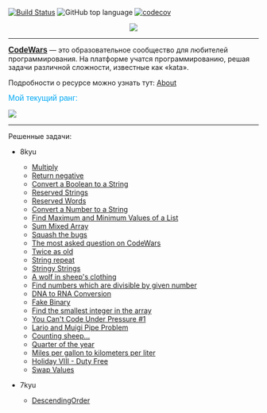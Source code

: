 [![Build Status](https://travis-ci.org/IuriyG/CodeWars.svg?branch=main)](https://travis-ci.org/IuriyG/CodeWars)
![GitHub top language](https://img.shields.io/github/languages/top/IuriyG/CodeWars?color=success)
[![codecov](https://codecov.io/gh/IuriyG/CodeWars/branch/main/graph/badge.svg?token=016JJSD5GD)](https://codecov.io/gh/IuriyG/CodeWars)
<p align="center">
  <img src="https://www.codewars.com/assets/logos/logo-square-red-big-c74ae0e7a89b33acd3beb1f08229630391934650e3bbd30ddc40e8be5bbfc71e.png"/>
</p>

---

<font size="3" color="#03A9F4" face="Arial"><b>[CodeWars](https://www.codewars.com "Платформа с разными заданиями — от алгоритмов до шаблонов проектирования.")</b></font> — это образовательное сообщество для любителей программирования. На платформе учатся программированию, решая задачи различной сложности, известные как «kata».

Подробности о ресурсе можно узнать тут: [About](https://www.codewars.com/about)

<font size="3" color="#03A9F4" face="Arial">Мой текущий ранг: </font>

![](https://www.codewars.com/users/BeOrig/badges/small)

---

Решенные задачи:

+ 8kyu
  + [Multiply](https://github.com/IuriyG/CodeWars/blob/main/src/main/java/com/codewars/kyu8/bugs/multiplay/Multiply.java)
  + [Return negative](https://github.com/IuriyG/CodeWars/blob/main/src/main/java/com/codewars/kyu8/fundamentals/returnnegative/Kata.java)
  + [Convert a Boolean to a String](https://github.com/IuriyG/CodeWars/blob/main/src/main/java/com/codewars/kyu8/fundamentals/booleantostring/BooleanToString.java)
  + [Reserved Strings](https://github.com/IuriyG/CodeWars/blob/main/src/main/java/com/codewars/kyu8/fundamentals/reversedstrings/Kata.java)
  + [Reserved Words](https://github.com/IuriyG/CodeWars/blob/main/src/main/java/com/codewars/kyu8/algorithms/ReverseWords.java)
  + [Convert a Number to a String](https://github.com/IuriyG/CodeWars/blob/main/src/main/java/com/codewars/kyu8/fundamentals/converatnumbertoastring/Kata.java)
  + [Find Maximum and Minimum Values of a List](https://github.com/IuriyG/CodeWars/blob/main/src/main/java/com/codewars/kyu8/fundamentals/findmaxandmin/Kata.java)
  + [Sum Mixed Array](https://github.com/IuriyG/CodeWars/blob/main/src/main/java/com/codewars/kyu8/fundamentals/summixedarray/MixedSum.java)
  + [Squash the bugs](https://github.com/IuriyG/CodeWars/blob/main/src/main/java/com/codewars/kyu8/bugs/squashthebugs/Kata.java)
  + [The most asked question on CodeWars](https://github.com/IuriyG/CodeWars/blob/main/src/main/java/com/codewars/kyu8/fundamentals/themostaskedquestiononcodewars/Codewars.java)
  + [Twice as old](https://github.com/IuriyG/CodeWars/blob/main/src/main/java/com/codewars/kyu8/fundamentals/twiceasold/TwiceAsOld.java)
  + [String repeat](https://github.com/IuriyG/CodeWars/blob/main/src/main/java/com/codewars/kyu8/fundamentals/stringrepeat/Solution.java)
  + [Stringy Strings](https://github.com/IuriyG/CodeWars/blob/main/src/main/java/com/codewars/kyu8/algorithms/stringystrings/Kata.java)
  + [A wolf in sheep's clothing](https://github.com/IuriyG/CodeWars/blob/main/src/main/java/com/codewars/kyu8/fundamentals/awolfinsheepsclothing/ZywOo.java)
  + [Find numbers which are divisible by given number](https://github.com/IuriyG/CodeWars/blob/main/src/main/java/com/codewars/kyu8/algorithms/stringystrings/Kata.java)
  + [DNA to RNA Conversion](https://github.com/IuriyG/CodeWars/blob/main/src/main/java/com/codewars/kyu8/fundamentals/dnatornaconversion/Bio.java)
  + [Fake Binary](https://github.com/IuriyG/CodeWars/blob/main/src/main/java/com/codewars/kyu8/fundamentals/fakebinary/FakeBinary.java)
  + [Find the smallest integer in the array](https://github.com/IuriyG/CodeWars/blob/main/src/main/java/com/codewars/kyu8/fundamentals/findthesmallestintegerinthearray/SmallestIntegerFinder.java)
  + [You Can't Code Under Pressure #1](https://github.com/IuriyG/CodeWars/blob/main/src/main/java/com/codewars/kyu8/fundamentals/youcantcodeunderpressure/Java.java)
  + [Lario and Muigi Pipe Problem](https://github.com/IuriyG/CodeWars/blob/main/src/main/java/com/codewars/kyu8/fundamentals/larioandmuigipipeproblem/Kata.java)
  + [Counting sheep...](https://github.com/IuriyG/CodeWars/blob/main/src/main/java/com/codewars/kyu8/fundamentals/countingsheep/Counter.java)
  + [Quarter of the year](https://github.com/IuriyG/CodeWars/blob/main/src/main/java/com/codewars/kyu8/fundamentals/quarteroftheyear/Kata.java)
  + [Miles per gallon to kilometers per liter](https://github.com/IuriyG/CodeWars/blob/4666ceaa1be8419f3d39729be69f42579c6aaf0d/src/main/java/com/codewars/kyu8/algorithms/milespergallontokilometersperliter/Converter.java)
  + [Holiday VIII - Duty Free](https://github.com/IuriyG/CodeWars/blob/bae66c9a468bec5c60573076082b9a73c26a3e97/src/main/java/com/codewars/kyu8/fundamentals/holidayVIIIdutyfree/Kata.java)
  + [Swap Values]()

+ 7kyu
  + [DescendingOrder](https://github.com/IuriyG/CodeWars/blob/main/src/main/java/com/codewars/kyu7/fundamentals/DescendingOrder.java)
